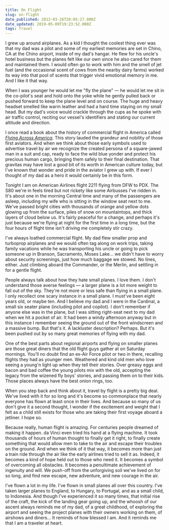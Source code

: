 ```yaml
---
title: On Flight
slug: on-flight
date_published: 2013-03-26T20:05:27.000Z
date_updated: 2019-05-09T19:23:52.000Z
tags: Travel
---
```


I grew up around airplanes. As a kid I thought the coolest thing ever was that my dad was a pilot and some of my earliest memories are set in Chino, CA at the Chino airport, inside of my dad's hangar. He flew for his uncle's hotel business but the planes felt like our own since he also cared for them and maintained them. I would often go to work with him and the smell of jet fuel (and the occasional scent of cows from the nearby dairy farms) worked its way into that pool of scents that trigger vivid emotional memory in me. And I like it that way.

When I was younger he would let me "fly the plane" — he would let me sit in the co-pilot's seat and hold onto the yoke while he gently pulled back or pushed forward to keep the plane level and on course. The huge and heavy headset smelled like warm leather and had a hard time staying on my small head. But my dad's voice would crackle through the cups as he spoke with air traffic control, reciting our vessel's identifiers and stating our current altitude and direction.

I once read a book about the history of commercial flight in America called [*Flying Across America*](http://www.amazon.com/gp/product/080613870X/ref=as_li_ss_tl?ie=UTF8&amp;camp=1789&amp;creative=390957&amp;creativeASIN=080613870X&amp;linkCode=as2&amp;tag=joggo-20). This story lauded the grandeur and nobility of those first aviators. And when we think about those early symbols used to advertise travel by air we recognize the created persona of a square-jawed man in a suit and cap, ready to face the wild blue yonder and protect his precious human cargo, bringing them safely to their final destination. That gravitas may have lost a good bit of its worth in American culture today, but I've known that wonder and pride in the aviator I grew up with. If ever I thought of my dad as a hero it would certainly be in this form.

Tonight I am on American Airlines flight 2211 flying from DFW to PDX. The S80 we're in feels tired but not rickety like some Airbusses I've ridden in. It's about one in the morning Central time and many of the passengers are asleep, including my wife who is sitting in the window seat next to me. We've passed bright cities with thousands of orange and yellow dots glowing up from the surface, piles of snow on mountaintops, and thick layers of cloud below us. It's fairly peaceful for a change, and perhaps it's just because we're flying at night for the first time in a long time, but the four hours of flight time isn't driving me completely stir crazy.

I've always loathed commercial flight. My dad flew smaller prop and turboprop airplanes and we would often tag along on work trips, taking family vacations while he was transporting his uncle or going to pick someone up in Branson, Sacramento, Moses Lake... we didn't have to worry about security screenings, just how much baggage we stowed. No lines, either. Just climbing aboard the Commander, or the Merlin, and settling in for a gentle flight.

People always talk about how they hate small planes. I love them. I don't understand those averse feelings — a larger plane is a lot more weight to fall out of the sky. They're not more or less safe than flying in a small plane. I only recollect one scary instance in a small plane. I must've been eight years old, or maybe ten. And I believe my dad and I were in the Cardinal, a small six seater plane (including pilot and copilot). I don't remember if anyone else was in the plane, but I was sitting right-seat next to my dad when we hit a pocket of air. It had been a windy afternoon anyway but in this instance I remember seeing the ground out of the front windscreen and a massive bump. But that's it. A lackluster description? Perhaps. But it's been pushed out by so many great memories of flying with my dad.

One of the best parts about regional airports and flying on smaller planes are those great diners that the old flight guys gather at on Saturday mornings. You'll no doubt find an ex-Air Force pilot or two in there, recalling flights they had as younger men. Weathered and kind old men who love seeing a young'n light up when they tell their stories. Over greasy eggs and bacon and bad coffee the young pilots mix with the old, accepting the legacy from the wizened fly boys' stories, and passing them on to their kids. Those places always have the best onion rings, too.

When you step back and think about it, travel by flight is a pretty big deal. We've lived with it for so long and it's become so commonplace that nearly everyone has flown at least once in their lives. And because so many of us don't give it a second thought, I wonder if the excitement and weight that I felt as a child still exists for those who are taking their first voyage aboard a jetliner. I hope so.

Because really, human flight is amazing. For centuries people dreamed of making it happen. da Vinci even tried his hand at a flying machine. It took thousands of hours of human thought to finally get it right, to finally create something that would allow men to take to the air and escape their troubles on the ground. And when we think of it that way, it becomes more than just a train ride through the air like the early airlines tried to sell it as. Indeed, it becomes a kind of hope held out to those who need it. It becomes a symbol of overcoming all obstacles. It becomes a penultimate achievement of ingenuity and will. We push-off from the unforgiving soil we've lived on for so long, and find new escape, new adventure, and new courage in the air.

I've flown a lot in my life. I've flown in small planes all over this country. I've taken larger planes to England, to Hungary, to Portugal, and as a small child, to Indonesia. And though I've experienced it so many times, that initial rise of the craft, the kick of the landing gear going up, and the whoosh of our ascent always reminds me of my dad, of a great childhood, of exploring the airport and seeing the project planes with their owners working on them, of airshows and diners... It reminds of how blessed I am. And it reminds me that I am a traveler at heart.
